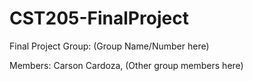 # CST205-FinalProject
Final Project Group: (Group Name/Number here) 

Members: Carson Cardoza, (Other group members here)
